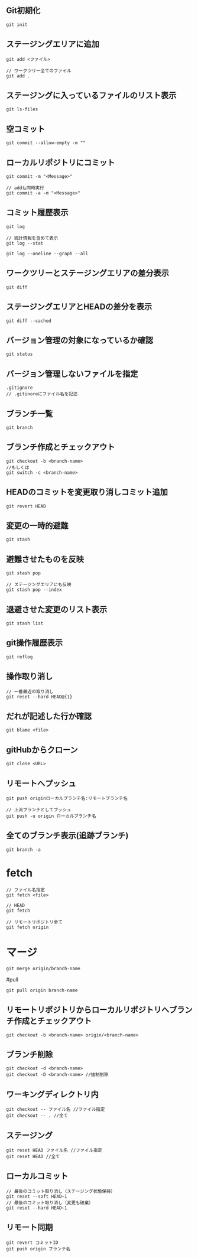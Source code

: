 ## Git初期化
```
git init
```

## ステージングエリアに追加
```
git add <ファイル>
```
```
// ワークツリー全てのファイル
git add .
```

## ステージングに入っているファイルのリスト表示
```
git ls-files
```

## 空コミット
```
git commit --allow-empty -m ""
```

## ローカルリポジトリにコミット
```
git commit -m "<Message>"
```
```
// addも同時実行
git commit -a -m "<Message>"
```

## コミット履歴表示
```
git log
```
```
// 統計情報を含めて表示
git log --stat
```
```
git log --oneline --graph --all
```

## ワークツリーとステージングエリアの差分表示
```
git diff
```

## ステージングエリアとHEADの差分を表示
```
git diff --cached
```

## バージョン管理の対象になっているか確認
```
git status
```

## バージョン管理しないファイルを指定
```
.gitignore
// .gitinoreにファイル名を記述
```

## ブランチ一覧
```
git branch
```

## ブランチ作成とチェックアウト
```
git checkout -b <branch-name>
//もしくは
git switch -c <branch-name>
```

## HEADのコミットを変更取り消しコミット追加
```
git revert HEAD
```

## 変更の一時的避難
```
git stash
```
## 避難させたものを反映
```
git stash pop
```
```
// ステージングエリアにも反映
git stash pop --index
```
## 退避させた変更のリスト表示
```
git stash list
```
## git操作履歴表示
```
git reflog
```
## 操作取り消し
```
// 一番最近の取り消し
git reset --hard HEAD@{1}
```
## だれが記述した行か確認
```
git blame <file>
```

## gitHubからクローン
```
git clone <URL>
```

## リモートへプッシュ
```
git push originローカルブランチ名:リモートブランチ名
```
```
// 上流ブランチとしてプッシュ
git push -u origin ローカルブランチ名
```

## 全てのブランチ表示(追跡ブランチ)
```
git branch -a
```

# fetch
```
// ファイル名指定
git fetch <file>
```
```
// HEAD
git fetch
```
```
// リモートリポジトリ全て
git fetch origin
```
# マージ
```
git merge origin/branch-name
```

#pull
```
git pull origin branch-name
```



## リモートリポジトリからローカルリポジトリへブランチ作成とチェックアウト
```
git checkout -b <branch-name> origin/<branch-name>
```

## ブランチ削除
```
git checkout -d <branch-name>
git checkout -D <branch-name> //強制削除
```

<!-- 変更を戻る方法 -->
## ワーキングディレクトリ内
```
git checkout -- ファイル名 //ファイル指定
git checkout -- . //全て
```

## ステージング
```
git reset HEAD ファイル名 //ファイル指定
git reset HEAD //全て
```

## ローカルコミット
```
// 最後のコミット取り消し（ステージング状態保持）
git reset --soft HEAD~1
// 最後のコミット取り消し（変更も破棄）
git reset --hard HEAD~1
```

## リモート同期
```
git revert コミットID
git push origin ブランチ名
```
